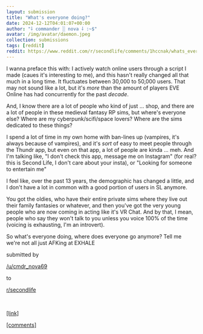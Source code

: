 ```yaml
---
layout: submission
title: "What's everyone doing?"
date: 2024-12-12T04:01:07+00:00
author: "⸸ commander ░ nova ⸸ :~$"
avatar: /img/avatar/daemon.jpeg
collection: submissions
tags: [reddit]
reddit: https://www.reddit.com/r/secondlife/comments/1hccnak/whats_everyone_doing/
---
```


<p><div class="md">
<p>I wanna preface this with: I actively watch online users through a script I made (caues it's interesting to me), and this hasn't really changed all that much in a long time. It fluctuates between 30,000 to 50,000 users. That may not sound like a lot, but it's <em>more</em> than the amount of players EVE Online has had concurrently for the past <em>decade</em>.</p> <p>And, I know there are a lot of people who kind of just ... shop, and there are a lot of people in these medieval fantasy RP sims, but where's everyone else? Where are my cyberpunk/scifi/space lovers? Where are the sims dedicated to these things?</p> <p>I spend a lot of time in my own home with ban-lines up (vampires, it's always because of vampires), and it's <em>sort</em> of easy to meet people through the Thundr app, but even on that app, a lot of people are kinda ... meh. And I'm talking like, "I don't check this app, message me on Instagram" (for real? this is Second Life, I don't care about your insta), or "Looking for someone to entertain me"</p> <p>I feel like, over the past 13 years, the demographic has changed a little, and I don't have a lot in common with a good portion of users in SL anymore.</p> <p>You got the oldies, who have their entire private sims where they live out their family fantasies or whatever, and then you've got the very young people who are now coming in acting like it's VR Chat. And by that, I mean, people who say they won't talk to you unless you voice 100% of the time (voicing is exhausting, I'm an introvert).</p> <p>So what's everyone doing, where does everyone go anymore? Tell me we're not all just AFKing at EXHALE</p> </div></p><p></p><p><!-- SC_ON --></p><p>submitted by</p><p><a href="https://www.reddit.com/user/cmdr_nova69" target="_blank"> /u/cmdr_nova69 </a></p><p>to</p><p><a href="https://www.reddit.com/r/secondlife/" target="_blank"> r/secondlife </a></p><p></p><p><br></p><p></p><p><span><a href="https://www.reddit.com/r/secondlife/comments/1hccnak/whats_everyone_doing/" target="_blank">[link]</a></span></p><p></p><p><span><a href="https://www.reddit.com/r/secondlife/comments/1hccnak/whats_everyone_doing/" target="_blank">[comments]</a></span></p>
